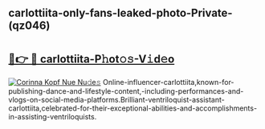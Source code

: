 ## carlottiita-only-fans​-leaked-photo​-Private-(qz046)


# <h2><a href="https://mediaupload.pro?title=carlottiita&ref=git">🔗👉 🔴 carlottiita-P𝚑ot𝚘𝚜-V𝚒d𝚎o</a></h2>

[![Corinna Kopf Nue Nu𝚍e𝚜](https://i.imgur.com/0qMVB7G.gif)](https://mediaupload.pro?title=carlottiita&ref=git)
Online-influencer-carlottiita,known-for-publishing-dance-and-lifestyle-content,-including-performances-and-vlogs-on-social-media-platforms.Brilliant-ventriloquist-assistant-carlottiita,celebrated-for-their-exceptional-abilities-and-accomplishments-in-assisting-ventriloquists.  